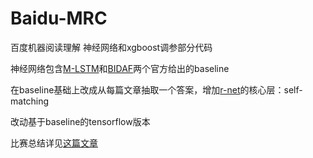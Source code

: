 # Baidu-MRC



百度机器阅读理解 神经网络和xgboost调参部分代码

神经网络包含[M-LSTM](https://arxiv.org/abs/1608.07905)和[BIDAF](https://arxiv.org/abs/1611.01603)两个官方给出的baseline

在baseline基础上改成从每篇文章抽取一个答案，增加[r-net](https://www.microsoft.com/en-us/research/wp-content/uploads/2017/05/r-net.pdf)的核心层：self-matching

改动基于baseline的tensorflow版本

比赛总结详见[这篇文章](http://zedom1.top/2018/05/22/RC_DuReader/)